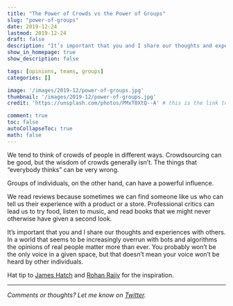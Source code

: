 ```yaml
---
title: "The Power of Crowds vs the Power of Groups"
slug: "power-of-groups"
date: 2019-12-24
lastmod: 2019-12-24
draft: false
description: "It’s important that you and I share our thoughts and experiences with others. In a world that seems to be increasingly overrun with bots and algorithms the opinions of real people matter more than ever."
show_in_homepage: true
show_description: false

tags: [opinions, teams, groups]
categories: []

image: '/images/2019-12/power-of-groups.jpg'
thumbnail: '/images/2019-12/power-of-groups.jpg'
credit: 'https://unsplash.com/photos/PMxT0XtQ--A' # this is the link to the page the image came from

comment: true
toc: false
autoCollapseToc: true
math: false
---
```


We tend to think of crowds of people in different ways. Crowdsourcing can be good, but the wisdom of crowds generally isn’t. The things that “everybody thinks” can be very wrong.

Groups of individuals, on the other hand, can have a powerful influence. 
<!--more-->

We read reviews because sometimes we can find someone like us who can tell us their experience with a product or a store. Professional critics can lead us to try food, listen to music, and read books that we might never otherwise have given a second look. 

It’s important that you and I share our thoughts and experiences with others. In a world that seems to be increasingly overrun with bots and algorithms the opinions of real people matter more than ever. You probably won’t be the only voice in a given space, but that doesn’t mean your voice won’t be heard by other individuals. 

Hat tip to [James Hatch](https://gen.medium.com/my-semester-with-the-snowflakes-888285f0e662?) and [Rohan Rajiv](https://alearningaday.blog/2019/12/23/yelp-and-tripadvisor/) for the inspiration.

---

*Comments or thoughts? Let me know on [Twitter](https://twitter.com/adamtervort/).*
